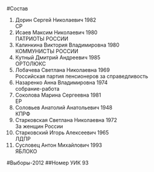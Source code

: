 #Состав
1. Дорин Сергей Николаевич 1982   
    СР
2. Исаев Максим Николаевич 1980   
    ПАТРИОТЫ РОССИИ
3. Калинкина Виктория Владимировна 1980   
    КОММУНИСТЫ РОССИИ
4. Кутный Дмитрий Андреевич 1985   
    ОРТОЛЮКС
5. Лобачева Светлана Николаевна 1969   
    Российская партия пенсионеров за справедливость
6. Назаренко Анна Владимировна 1974   
    собрание-работа
7. Соколова Марина Сергеевна 1981   
    ЕР
8. Соловьев Анатолий Анатольевич 1948   
    КПРФ
9. Старковская Светлана Николаевна 1972   
    За женщин России
10. Старковский Игорь Алексеевич 1965   
    ЛДПР
11. Сусловец Антон Михайлович 1993   
    ЯБЛОКО

#Выборы-2012
##Номер УИК
93